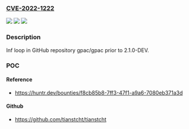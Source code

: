 ### [CVE-2022-1222](https://cve.mitre.org/cgi-bin/cvename.cgi?name=CVE-2022-1222)
![](https://img.shields.io/static/v1?label=Product&message=gpac%2Fgpac&color=blue)
![](https://img.shields.io/static/v1?label=Version&message=%3C%202.1.0-DEV%20&color=brighgreen)
![](https://img.shields.io/static/v1?label=Vulnerability&message=CWE-835%20Loop%20with%20Unreachable%20Exit%20Condition&color=brighgreen)

### Description

Inf loop in GitHub repository gpac/gpac prior to 2.1.0-DEV.

### POC

#### Reference
- https://huntr.dev/bounties/f8cb85b8-7ff3-47f1-a9a6-7080eb371a3d

#### Github
- https://github.com/tianstcht/tianstcht

